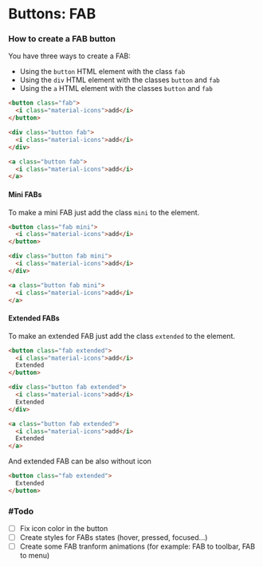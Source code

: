# Buttons: FAB

### How to create a FAB button

You have three ways to create a FAB:

- Using the `button` HTML element with the class `fab`
- Using the `div` HTML element with the classes `button` and `fab`
- Using the `a` HTML element with the classes `button` and `fab`

```html
<button class="fab">
  <i class="material-icons">add</i>
</button>
```

```html
<div class="button fab">
  <i class="material-icons">add</i>
</div>
```

```html
<a class="button fab">
  <i class="material-icons">add</i>
</a>
```

#### Mini FABs

To make a mini FAB just add the class `mini` to the element.

```html
<button class="fab mini">
  <i class="material-icons">add</i>
</button>
```

```html
<div class="button fab mini">
  <i class="material-icons">add</i>
</div>
```

```html
<a class="button fab mini">
  <i class="material-icons">add</i>
</a>
```

#### Extended FABs

To make an extended FAB just add the class `extended` to the element.

```html
<button class="fab extended">
  <i class="material-icons">add</i>
  Extended
</button>
```

```html
<div class="button fab extended">
  <i class="material-icons">add</i>
  Extended
</div>
```

```html
<a class="button fab extended">
  <i class="material-icons">add</i>
  Extended
</a>
```

And extended FAB can be also without icon

```html
<button class="fab extended">
  Extended
</button>
```

### #Todo
- [ ] Fix icon color in the button
- [ ] Create styles for FABs states (hover, pressed, focused...)
- [ ] Create some FAB tranform animations (for example: FAB to toolbar, FAB to menu)
